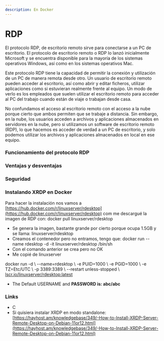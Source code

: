 ```yaml
---
description: En Docker
---
```


# RDP

El protocolo RDP, de escritorio remoto sirve para conectarse a un PC de escritorio. El protocolo de escritorio remoto o RDP lo lanzó inicialmente Microsoft y se encuentra disponible para la mayoría de los sistemas operativos Windows, así como en los sistemas operativos Mac.

Este protocolo RDP tiene la capacidad de permitir la conexión y utilización de un PC de manera remota desde otro. Un usuario de escritorio remoto pueden acceder al escritorio, así como abrir y editar ficheros, utilizar aplicaciones como si estuvieran realmente frente al equipo. Un modo de verlo es los empleados que suelen utilizar el escritorio remoto para acceder al PC del trabajo cuando están de viaje o trabajan desde casa.

No confundamos el acceso al escritorio remoto con el acceso a la nube porque cierto que ambos permiten que se trabaje a distancia. Sin embargo, en la nube, los usuarios acceden a archivos y aplicaciones almacenados  en servidores en la nube, pero si utilizamos un software de escritorio remoto (RDP), lo que hacemos es acceder de verdad a un PC de escritorio, y solo podemos utilizar los archivos y aplicaciones almacenados en local en ese equipo.



### Funcionamiento del protocolo RDP



### Ventajas y desventajas



### Seguridad





### Instalando XRDP en Docker

Para hacer la instalación nos vamos a [https://hub.docker.com/r/linuxserver/rdesktop](https://hub.docker.com/r/linuxserver/rdesktop) com me descargué la imagen de RDP con: docker pull linuxserver/rdesktop

* Se genera la imagen, bastante grande por cierto porque ocupa 1.5GB y se llama: linuxserver/rdesktop
* Creamos el contenedor pero no entramos, tengo que: docker run --name rdesktop -d -it linuxserver/rdesktop /bin/sh
* Con el comando anterior se crea pero no OK
* Me copié de linuxserver

docker run -d \ --name=rdesktop \ -e PUID=1000 \ -e PGID=1000 \ -e TZ=Etc/UTC \ -p 3389:3389 \ --restart unless-stopped \ [lscr.io/linuxserver/rdesktop:latest](http://lscr.io/linuxserver/rdesktop:latest)

* The Default USERNAME and **PASSWORD is: abc/abc**

### Links

* C
* Si quisiera instalar XRDP en modo standalone: [https://hayhost.am/knowledgebase/349/-How-to-Install-XRDP-Server-Remote-Desktop-on-Debian-11or12.html](https://hayhost.am/knowledgebase/349/-How-to-Install-XRDP-Server-Remote-Desktop-on-Debian-11or12.html)
